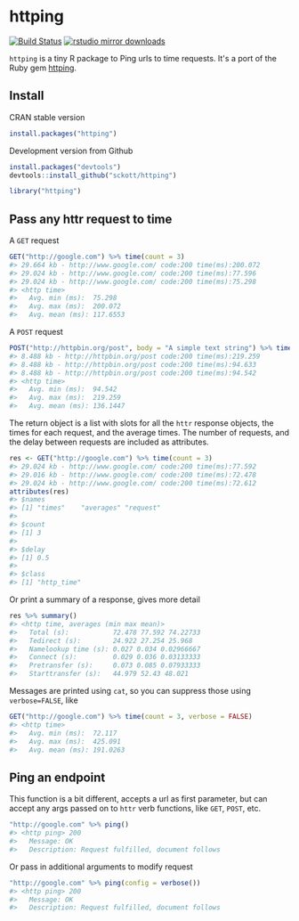httping
=======



[![Build Status](https://travis-ci.org/sckott/httping.svg)](https://travis-ci.org/sckott/httping)
[![rstudio mirror downloads](http://cranlogs.r-pkg.org/badges/httping?color=C9A115)](https://github.com/metacran/cranlogs.app)

`httping` is a tiny R package to Ping urls to time requests. It's a port of the Ruby gem [httping](https://github.com/jpignata/httping).

## Install

CRAN stable version


```r
install.packages("httping")
```

Development version from Github


```r
install.packages("devtools")
devtools::install_github("sckott/httping")
```


```r
library("httping")
```

## Pass any httr request to time

A `GET` request


```r
GET("http://google.com") %>% time(count = 3)
#> 29.664 kb - http://www.google.com/ code:200 time(ms):200.072
#> 29.024 kb - http://www.google.com/ code:200 time(ms):77.596
#> 29.024 kb - http://www.google.com/ code:200 time(ms):75.298
#> <http time>
#>   Avg. min (ms):  75.298
#>   Avg. max (ms):  200.072
#>   Avg. mean (ms): 117.6553
```

A `POST` request


```r
POST("http://httpbin.org/post", body = "A simple text string") %>% time(count = 3)
#> 8.488 kb - http://httpbin.org/post code:200 time(ms):219.259
#> 8.488 kb - http://httpbin.org/post code:200 time(ms):94.633
#> 8.488 kb - http://httpbin.org/post code:200 time(ms):94.542
#> <http time>
#>   Avg. min (ms):  94.542
#>   Avg. max (ms):  219.259
#>   Avg. mean (ms): 136.1447
```

The return object is a list with slots for all the `httr` response objects, the times for each request, and the average times. The number of requests, and
the delay between requests are included as attributes.


```r
res <- GET("http://google.com") %>% time(count = 3)
#> 29.024 kb - http://www.google.com/ code:200 time(ms):77.592
#> 29.016 kb - http://www.google.com/ code:200 time(ms):72.478
#> 29.024 kb - http://www.google.com/ code:200 time(ms):72.612
attributes(res)
#> $names
#> [1] "times"    "averages" "request" 
#> 
#> $count
#> [1] 3
#> 
#> $delay
#> [1] 0.5
#> 
#> $class
#> [1] "http_time"
```

Or print a summary of a response, gives more detail


```r
res %>% summary()
#> <http time, averages (min max mean)>
#>   Total (s):           72.478 77.592 74.22733
#>   Tedirect (s):        24.922 27.254 25.968
#>   Namelookup time (s): 0.027 0.034 0.02966667
#>   Connect (s):         0.029 0.036 0.03133333
#>   Pretransfer (s):     0.073 0.085 0.07933333
#>   Starttransfer (s):   44.979 52.43 48.021
```

Messages are printed using `cat`, so you can suppress those using `verbose=FALSE`, like


```r
GET("http://google.com") %>% time(count = 3, verbose = FALSE)
#> <http time>
#>   Avg. min (ms):  72.117
#>   Avg. max (ms):  425.091
#>   Avg. mean (ms): 191.0263
```


## Ping an endpoint

This function is a bit different, accepts a url as first parameter, but can accept any args passed on to `httr` verb functions, like `GET`, `POST`,  etc.


```r
"http://google.com" %>% ping()
#> <http ping> 200
#>   Message: OK
#>   Description: Request fulfilled, document follows
```

Or pass in additional arguments to modify request


```r
"http://google.com" %>% ping(config = verbose())
#> <http ping> 200
#>   Message: OK
#>   Description: Request fulfilled, document follows
```
